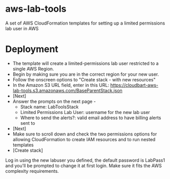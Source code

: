 # aws-lab-tools
A set of AWS CloudFormation templates for setting up a limited permissions lab user in AWS

# Deployment
- The template will create a limited-permissions lab user restricted to a single AWS Region. 
- Begin by making sure you are in the correct region for your new user. 
- Follow the onscreen options to "Create stack - with new resources"
- In the Amazon S3 URL field, enter in this URL: https://cloudbart-aws-lab-tools.s3.amazonaws.com/BaseParentStack.json
- [Next]
- Answer the prompts on the next page -
  - Stack name: LabToolsStack
  - Limited Permissions Lab User: username for the new lab user
  - Where to send the alerts?: valid email address to have billing alerts sent to
- [Next]
- Make sure to scroll down and check the two permissions options for allowing CloudFormation to create IAM resources and to run nested templates
- [Create stack]

Log in using the new labuser you defined, the default password is LabPass1 and you'll be prompted to change it at first login. Make sure it fits the AWS complexity requirements.

